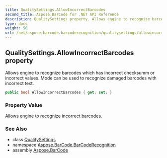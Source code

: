 ```yaml
---
title: QualitySettings.AllowIncorrectBarcodes
second_title: Aspose.BarCode for .NET API Reference
description: QualitySettings property. Allows engine to recognize barcodes which has incorrect checksumm or incorrect values. Mode can be used to recognize damaged barcodes with incorrect text
type: docs
weight: 50
url: /net/aspose.barcode.barcoderecognition/qualitysettings/allowincorrectbarcodes/
---
```

## QualitySettings.AllowIncorrectBarcodes property

Allows engine to recognize barcodes which has incorrect checksumm or incorrect values. Mode can be used to recognize damaged barcodes with incorrect text.

```csharp
public bool AllowIncorrectBarcodes { get; set; }
```

### Property Value

Allows engine to recognize incorrect barcodes.

### See Also

* class [QualitySettings](../)
* namespace [Aspose.BarCode.BarCodeRecognition](../../../aspose.barcode.barcoderecognition/)
* assembly [Aspose.BarCode](../../../)


